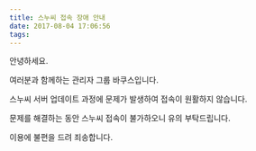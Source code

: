 ```yaml
---
title: 스누씨 접속 장애 안내
date: 2017-08-04 17:06:56
tags:
---
```


안녕하세요.

여러분과 함께하는 관리자 그룹 바쿠스입니다.


스누씨 서버 업데이트 과정에 문제가 발생하여 접속이 원활하지 않습니다.

문제를 해결하는 동안 스누씨 접속이 불가하오니 유의 부탁드립니다.


이용에 불편을 드려 죄송합니다.

